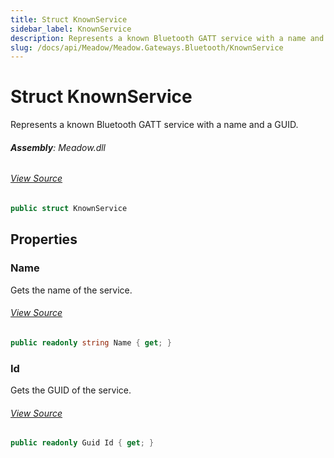 ```yaml
---
title: Struct KnownService
sidebar_label: KnownService
description: Represents a known Bluetooth GATT service with a name and a GUID.
slug: /docs/api/Meadow/Meadow.Gateways.Bluetooth/KnownService
---
```

# Struct KnownService
Represents a known Bluetooth GATT service with a name and a GUID.

###### **Assembly**: Meadow.dll
###### [View Source](https://github.com/WildernessLabs/Meadow.Core.git/blob/develop/source/Meadow.Core/Gateways/Bluetooth/KnownService.cs#L8)
```csharp title="Declaration"
public struct KnownService
```
## Properties
### Name
Gets the name of the service.
###### [View Source](https://github.com/WildernessLabs/Meadow.Core.git/blob/develop/source/Meadow.Core/Gateways/Bluetooth/KnownService.cs#L13)
```csharp title="Declaration"
public readonly string Name { get; }
```
### Id
Gets the GUID of the service.
###### [View Source](https://github.com/WildernessLabs/Meadow.Core.git/blob/develop/source/Meadow.Core/Gateways/Bluetooth/KnownService.cs#L18)
```csharp title="Declaration"
public readonly Guid Id { get; }
```
